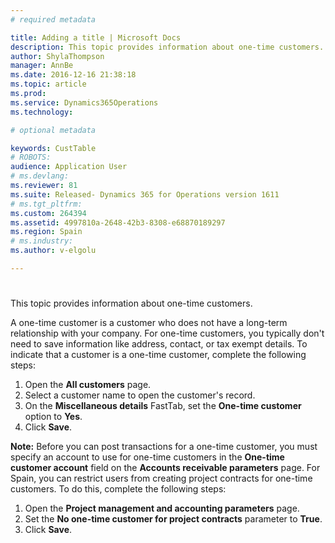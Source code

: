 ```yaml
---
# required metadata

title: Adding a title | Microsoft Docs
description: This topic provides information about one-time customers.  
author: ShylaThompson
manager: AnnBe
ms.date: 2016-12-16 21:38:18
ms.topic: article
ms.prod: 
ms.service: Dynamics365Operations
ms.technology: 

# optional metadata

keywords: CustTable
# ROBOTS: 
audience: Application User
# ms.devlang: 
ms.reviewer: 81
ms.suite: Released- Dynamics 365 for Operations version 1611
# ms.tgt_pltfrm: 
ms.custom: 264394
ms.assetid: 4997810a-2648-42b3-8308-e68870189297
ms.region: Spain
# ms.industry: 
ms.author: v-elgolu

---
```


# 

This topic provides information about one-time customers.  

A one-time customer is a customer who does not have a long-term relationship with your company. For one-time customers, you typically don't need to save information like address, contact, or tax exempt details. To indicate that a customer is a one-time customer, complete the following steps:

1.  Open the **All customers** page.
2.  Select a customer name to open the customer's record.
3.  On the **Miscellaneous details** FastTab, set the **One-time customer** option to **Yes**.
4.  Click **Save**.

**Note:** Before you can post transactions for a one-time customer, you must specify an account to use for one-time customers in the **One-time customer account** field on the **Accounts receivable parameters** page. For Spain, you can restrict users from creating project contracts for one-time customers. To do this, complete the following steps:

1.  Open the **Project management and accounting parameters** page.
2.  Set the **No one-time customer for project contracts** parameter to **True**.
3.  Click **Save**.


